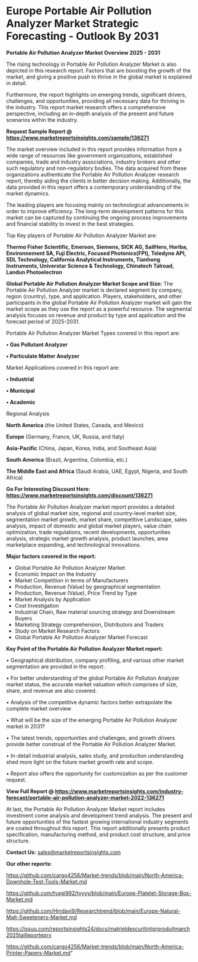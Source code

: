  # Europe Portable Air Pollution Analyzer Market Strategic Forecasting - Outlook By 2031

<Strong> Portable Air Pollution Analyzer Market Overview 2025 - 2031</strong>

The rising technology in Portable Air Pollution Analyzer Market is also depicted in this research report. Factors that are boosting the growth of the market, and giving a positive push to thrive in the global market is explained in detail.

Furthermore, the report highlights on emerging trends, significant drivers, challenges, and opportunities, providing all necessary data for thriving in the industry. This report market research offers a comprehensive perspective, including an in-depth analysis of the present and future scenarios within the industry.

<strong>Request Sample Report @ <a href=https://www.marketreportsinsights.com/sample/136271>https://www.marketreportsinsights.com/sample/136271</a></strong>

The market overview included in this report provides information from a wide range of resources like government organizations, established companies, trade and industry associations, industry brokers and other such regulatory and non-regulatory bodies. The data acquired from these organizations authenticate the Portable Air Pollution Analyzer research report, thereby aiding the clients in better decision making. Additionally, the data provided in this report offers a contemporary understanding of the market dynamics.

The leading players are focusing mainly on technological advancements in order to improve efficiency. The long-term development patterns for this market can be captured by continuing the ongoing process improvements and financial stability to invest in the best strategies.

Top Key players of Portable Air Pollution Analyzer Market are:

<strong>Thermo Fisher Scientific, Emerson, Siemens, SICK AG, SailHero, Horiba, Environnement SA, Fuji Electric, Focused Photonics(FPI), Teledyne API, SDL Technology, California Analytical Instruments, Tianhong Instruments, Universtar Science & Technology, Chinatech Talroad, Landun Photoelectron</strong>

<strong><b>Global Portable Air Pollution Analyzer Market Scope and Size:</b></strong>
The Portable Air Pollution Analyzer market is declared segment by company, region (country), type, and application. Players, stakeholders, and other participants in the global Portable Air Pollution Analyzer market will gain the market scope as they use the report as a powerful resource. The segmental analysis focuses on revenue and product by type and application and the forecast period of 2025-2031.

Portable Air Pollution Analyzer Market Types covered in this report are:

<strong>• Gas Pollutant Analyzer

• Particulate Matter Analyzer</strong>

Market Applications covered in this report are:

<strong>• Industrial

• Municipal

• Academic</strong> 

Regional Analysis

<strong>North America</strong> (the United States, Canada, and Mexico)

<strong>Europe</strong> (Germany, France, UK, Russia, and Italy)

<strong>Asia-Pacific</strong> (China, Japan, Korea, India, and Southeast Asia)

<strong>South America</strong> (Brazil, Argentina, Colombia, etc.)

<strong>The Middle East and Africa</strong> (Saudi Arabia, UAE, Egypt, Nigeria, and South Africa)

<strong>Go For Interesting Discount Here: <a href=https://www.marketreportsinsights.com/discount/136271>https://www.marketreportsinsights.com/discount/136271</a></strong>

The Portable Air Pollution Analyzer market report provides a detailed analysis of global market size, regional and country-level market size, segmentation market growth, market share, competitive Landscape, sales analysis, impact of domestic and global market players, value chain optimization, trade regulations, recent developments, opportunities analysis, strategic market growth analysis, product launches, area marketplace expanding, and technological innovations.

<strong><b>Major factors covered in the report:</b></strong>
<ul>
  <li>Global Portable Air Pollution Analyzer Market </li>
  <li>Economic Impact on the Industry</li>
  <li>Market Competition in terms of Manufacturers</li>
  <li>Production, Revenue (Value) by geographical segmentation</li>
  <li>Production, Revenue (Value), Price Trend by Type</li>
  <li>Market Analysis by Application</li>
  <li>Cost Investigation</li>
  <li>Industrial Chain, Raw material sourcing strategy and Downstream Buyers</li>
  <li>Marketing Strategy comprehension, Distributors and Traders</li>
  <li>Study on Market Research Factors</li>
  <li>Global Portable Air Pollution Analyzer Market Forecast</li>
</ul>

<strong><b>Key Point of the Portable Air Pollution Analyzer Market report:</b></strong>

• Geographical distribution, company profiling, and various other market segmentation are provided in the report.

• For better understanding of the global Portable Air Pollution Analyzer market status, the accurate market valuation which comprises of size, share, and revenue are also covered.

• Analysis of the competitive dynamic factors better extrapolate the complete market overview

• What will be the size of the emerging Portable Air Pollution Analyzer market in 2031?

• The latest trends, opportunities and challenges, and growth drivers provide better construal of the Portable Air Pollution Analyzer Market.

• In-detail industrial analysis, sales study, and production understanding shed more light on the future market growth rate and scope.

• Report also offers the opportunity for customization as per the customer request.

<strong><b>View Full Report @ <a href=https://www.marketreportsinsights.com/industry-forecast/portable-air-pollution-analyzer-market-2022-136271>https://www.marketreportsinsights.com/industry-forecast/portable-air-pollution-analyzer-market-2022-136271</a></b></strong>


At last, the Portable Air Pollution Analyzer Market report includes investment come analysis and development trend analysis. The present and future opportunities of the fastest growing international industry segments are coated throughout this report. This report additionally presents product specification, manufacturing method, and product cost structure, and price structure.

<strong>Contact Us:</strong>
sales@marketreportsinsights.com

<strong>Our other reports:</strong>

<a href=https://github.com/cargo4256/Market-trends/blob/main/North-America-Downhole-Test-Tools-Market.md>https://github.com/cargo4256/Market-trends/blob/main/North-America-Downhole-Test-Tools-Market.md</a>

<a href=https://github.com/tyagi992/tyyyy/blob/main/Europe-Platelet-Storage-Box-Market.md>https://github.com/tyagi992/tyyyy/blob/main/Europe-Platelet-Storage-Box-Market.md</a>

<a href=https://github.com/Hindavi9/Researchtrend/blob/main/Europe-Natural-Malt-Sweeteners-Market.md>https://github.com/Hindavi9/Researchtrend/blob/main/Europe-Natural-Malt-Sweeteners-Market.md</a>

<a href=https://issuu.com/reportsinsights24/docs/matrieldescuritintgrproduitmarch2025tailleporteprv>https://issuu.com/reportsinsights24/docs/matrieldescuritintgrproduitmarch2025tailleporteprv</a>

<a href=https://github.com/cargo4256/Market-trends/blob/main/North-America-Printer-Papers-Market.md>https://github.com/cargo4256/Market-trends/blob/main/North-America-Printer-Papers-Market.md</a>"
